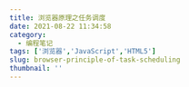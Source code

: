 ```yaml
---
title: 浏览器原理之任务调度
date: 2021-08-22 11:34:58
category:
  - 编程笔记
tags: ['浏览器','JavaScript','HTML5']
slug: browser-principle-of-task-scheduling
thumbnail: ''
---  
```

    